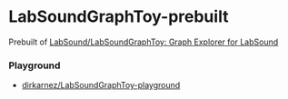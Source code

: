 LabSoundGraphToy-prebuilt
=========================
Prebuilt of [LabSound/LabSoundGraphToy: Graph Explorer for LabSound](https://github.com/LabSound/LabSoundGraphToy)

### Playground
- [dirkarnez/LabSoundGraphToy-playground](https://github.com/dirkarnez/LabSoundGraphToy-playground)